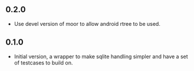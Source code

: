 ## 0.2.0

- Use devel version of moor to allow android rtree to be used.

## 0.1.0

- Initial version, a wrapper to make sqlite handling simpler and have a set of testcases to build on.
